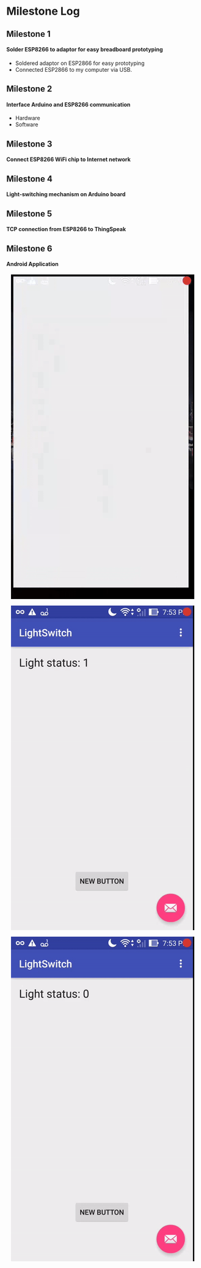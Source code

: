 # Milestone Log

## Milestone 1
#### Solder ESP8266 to adaptor for easy breadboard prototyping

* Soldered adaptor on ESP2866 for easy prototyping
* Connected ESP2866 to my computer via USB.

## Milestone 2
#### Interface Arduino and ESP8266 communication
- Hardware
- Software

## Milestone 3
#### Connect ESP8266 WiFi chip to Internet network

## Milestone 4
#### Light-switching mechanism on Arduino board

## Milestone 5
#### TCP connection from ESP8266 to ThingSpeak

## Milestone 6
#### Android Application
<p align="center">
  <img src="https://github.com/elopezga/CSE-145-LightSwitch/blob/master/Log/screen1.gif"/>
</p>
<p align="center">
  <img src="https://github.com/elopezga/CSE-145-LightSwitch/blob/master/Log/screen2.gif"/>
</p>
<p align="center">
  <img src="https://github.com/elopezga/CSE-145-LightSwitch/blob/master/Log/screen3.gif"/>
</p>

